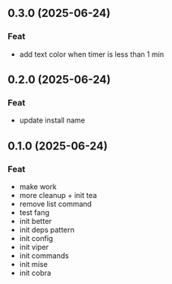## 0.3.0 (2025-06-24)

### Feat

- add text color when timer is less than 1 min

## 0.2.0 (2025-06-24)

### Feat

- update install name

## 0.1.0 (2025-06-24)

### Feat

- make work
- more cleanup + init tea
- remove list command
- test fang
- init better
- init deps pattern
- init config
- init viper
- init commands
- init mise
- init cobra
